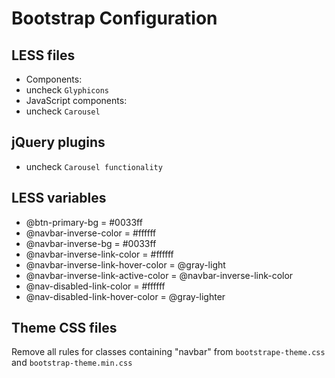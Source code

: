 # Bootstrap Configuration

## LESS files

 * Components:
  * uncheck `Glyphicons`
 * JavaScript components:
  * uncheck `Carousel`

## jQuery plugins

 * uncheck `Carousel functionality`

## LESS variables

 * @btn-primary-bg = #0033ff
 * @navbar-inverse-color = #ffffff
 * @navbar-inverse-bg = #0033ff
 * @navbar-inverse-link-color = #ffffff
 * @navbar-inverse-link-hover-color = @gray-light
 * @navbar-inverse-link-active-color = @navbar-inverse-link-color
 * @nav-disabled-link-color = #ffffff
 * @nav-disabled-link-hover-color = @gray-lighter

## Theme CSS files

Remove all rules for classes containing "navbar" from `bootstrape-theme.css` and `bootstrap-theme.min.css`